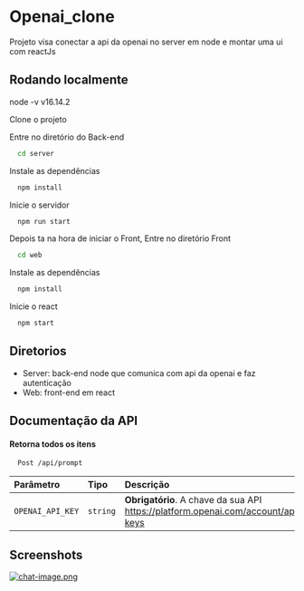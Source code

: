 
# Openai_clone

Projeto visa conectar a api da openai no server em node e montar uma ui com reactJs 

## Rodando localmente

node -v v16.14.2

Clone o projeto

Entre no diretório do Back-end

```bash
  cd server
```

Instale as dependências

```bash
  npm install
```

Inicie o servidor

```bash
  npm run start
```

Depois ta na hora de iniciar o Front,
Entre no diretório Front

```bash
  cd web
```

Instale as dependências

```bash
  npm install
```
Inicie o react

```bash
  npm start
```
## Diretorios

- Server: back-end node que comunica com api da openai e faz autenticação
- Web: front-end em react 


## Documentação da API

#### Retorna todos os itens

```http
  Post /api/prompt
```

| Parâmetro   | Tipo       | Descrição                           |
| :---------- | :--------- | :---------------------------------- |
| `OPENAI_API_KEY` | `string` | **Obrigatório**. A chave da sua API https://platform.openai.com/account/api-keys |



## Screenshots

[![chat-image.png](https://i.postimg.cc/brjdNXFk/chat-image.png)](https://postimg.cc/Pp2d27H5)
